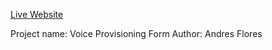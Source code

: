 [Live Website](https://aflo7.github.io/vue-form/)

Project name: Voice Provisioning Form
Author: Andres Flores